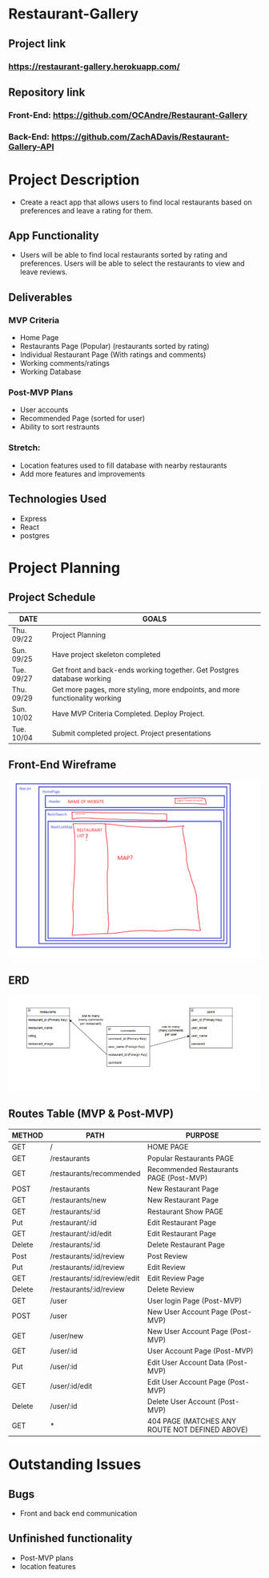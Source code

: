 # Restaurant-Gallery

## Project link

### https://restaurant-gallery.herokuapp.com/

## Repository link

### Front-End: https://github.com/OCAndre/Restaurant-Gallery

### Back-End: https://github.com/ZachADavis/Restaurant-Gallery-API

# Project Description

- Create a react app that allows users to find local restaurants based on preferences and leave a rating for them.

## App Functionality

- Users will be able to find local restaurants sorted by rating and preferences. Users will be able to select the restaurants to view and leave reviews.

## Deliverables

### MVP Criteria

- Home Page
- Restaurants Page (Popular) (restaurants sorted by rating)
- Individual Restaurant Page (With ratings and comments)
- Working comments/ratings
- Working Database

### Post-MVP Plans

- User accounts
- Recommended Page (sorted for user)
- Ability to sort restraunts

### Stretch:

- Location features used to fill database with nearby restaurants
- Add more features and improvements

## Technologies Used

- Express
- React
- postgres

# Project Planning

## Project Schedule

| DATE       | GOALS                                                                        |
| ---------- | ---------------------------------------------------------------------------- |
| Thu. 09/22 | Project Planning                                                             |
| Sun. 09/25 | Have project skeleton completed                                              |
| Tue. 09/27 | Get front and back-ends working together. Get Postgres database working      |
| Thu. 09/29 | Get more pages, more styling, more endpoints, and more functionality working |
| Sun. 10/02 | Have MVP Criteria Completed. Deploy Project.                                 |
| Tue. 10/04 | Submit completed project. Project presentations                              |

## Front-End Wireframe

![plot](./planning/wireframe.png)

## ERD

![plot](./planning/ERD.png)

## Routes Table (MVP & Post-MVP)

| METHOD | PATH                         | PURPOSE                                        |
| ------ | ---------------------------- | ---------------------------------------------- |
| GET    | /                            | HOME PAGE                                      |
| GET    | /restaurants                 | Popular Restaurants PAGE                       |
| GET    | /restaurants/recommended     | Recommended Restaurants PAGE (Post-MVP)        |
| POST   | /restaurants                 | New Restaurant Page                            |
| GET    | /restaurants/new             | New Restaurant Page                            |
| GET    | /restaurants/:id             | Restaurant Show PAGE                           |
| Put    | /restaurant/:id              | Edit Restaurant Page                           |
| GET    | /restaurant/:id/edit         | Edit Restaurant Page                           |
| Delete | /restaurants/:id             | Delete Restaurant Page                         |
| Post   | /restaurants/:id/review      | Post Review                                    |
| Put    | /restaurants/:id/review      | Edit Review                                    |
| GET    | /restaurants/:id/review/edit | Edit Review Page                               |
| Delete | /restaurants/:id/review      | Delete Review                                  |
| GET    | /user                        | User login Page (Post-MVP)                     |
| POST   | /user                        | New User Account Page (Post-MVP)               |
| GET    | /user/new                    | New User Account Page (Post-MVP)               |
| GET    | /user/:id                    | User Account Page (Post-MVP)                   |
| Put    | /user/:id                    | Edit User Account Data (Post-MVP)              |
| GET    | /user/:id/edit               | Edit User Account Page (Post-MVP)              |
| Delete | /user/:id                    | Delete User Account (Post-MVP)                 |
| GET    | \*                           | 404 PAGE (MATCHES ANY ROUTE NOT DEFINED ABOVE) |

# Outstanding Issues

## Bugs
- Front and back end communication
## Unfinished functionality
- Post-MVP plans
- location features